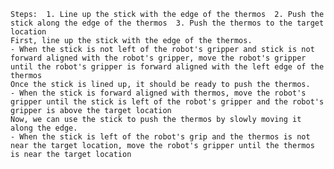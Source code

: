 
    Steps:  1. Line up the stick with the edge of the thermos  2. Push the stick along the edge of the thermos  3. Push the thermos to the target location
    First, line up the stick with the edge of the thermos.
    - When the stick is not left of the robot's gripper and stick is not forward aligned with the robot's gripper, move the robot's gripper until the robot's gripper is forward aligned with the left edge of the thermos
    Once the stick is lined up, it should be ready to push the thermos.
    - When the stick is forward aligned with thermos, move the robot's gripper until the stick is left of the robot's gripper and the robot's gripper is above the target location
    Now, we can use the stick to push the thermos by slowly moving it along the edge.
    - When the stick is left of the robot's grip and the thermos is not near the target location, move the robot's gripper until the thermos is near the target location